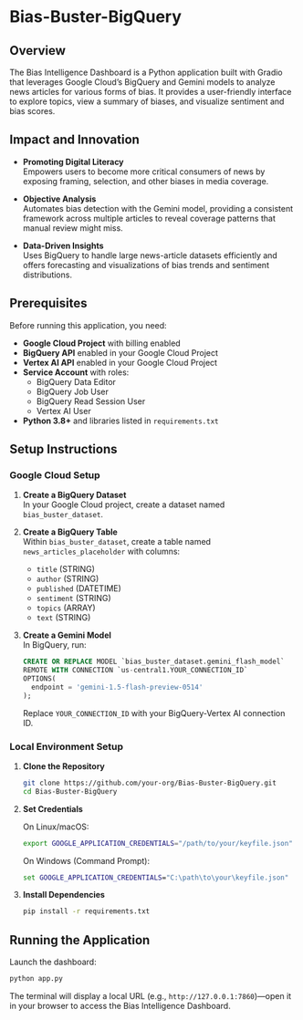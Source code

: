 # Bias-Buster-BigQuery

## Overview

The Bias Intelligence Dashboard is a Python application built with Gradio that leverages Google Cloud’s BigQuery and Gemini models to analyze news articles for various forms of bias. It provides a user-friendly interface to explore topics, view a summary of biases, and visualize sentiment and bias scores.

## Impact and Innovation

- **Promoting Digital Literacy**  
  Empowers users to become more critical consumers of news by exposing framing, selection, and other biases in media coverage.

- **Objective Analysis**  
  Automates bias detection with the Gemini model, providing a consistent framework across multiple articles to reveal coverage patterns that manual review might miss.

- **Data-Driven Insights**  
  Uses BigQuery to handle large news-article datasets efficiently and offers forecasting and visualizations of bias trends and sentiment distributions.

## Prerequisites

Before running this application, you need:

- **Google Cloud Project** with billing enabled  
- **BigQuery API** enabled in your Google Cloud Project  
- **Vertex AI API** enabled in your Google Cloud Project  
- **Service Account** with roles:  
  - BigQuery Data Editor  
  - BigQuery Job User  
  - BigQuery Read Session User  
  - Vertex AI User  
- **Python 3.8+** and libraries listed in `requirements.txt`

## Setup Instructions

### Google Cloud Setup

1. **Create a BigQuery Dataset**  
   In your Google Cloud project, create a dataset named `bias_buster_dataset`.

2. **Create a BigQuery Table**  
   Within `bias_buster_dataset`, create a table named `news_articles_placeholder` with columns:  
   - `title` (STRING)  
   - `author` (STRING)  
   - `published` (DATETIME)  
   - `sentiment` (STRING)  
   - `topics` (ARRAY<STRING>)  
   - `text` (STRING)

3. **Create a Gemini Model**  
   In BigQuery, run:

   ```sql
   CREATE OR REPLACE MODEL `bias_buster_dataset.gemini_flash_model`
   REMOTE WITH CONNECTION `us-central1.YOUR_CONNECTION_ID`
   OPTIONS(
     endpoint = 'gemini-1.5-flash-preview-0514'
   );
   ```

   Replace `YOUR_CONNECTION_ID` with your BigQuery-Vertex AI connection ID.

### Local Environment Setup

1. **Clone the Repository**

   ```bash
   git clone https://github.com/your-org/Bias-Buster-BigQuery.git
   cd Bias-Buster-BigQuery
   ```

2. **Set Credentials**

   On Linux/macOS:

   ```bash
   export GOOGLE_APPLICATION_CREDENTIALS="/path/to/your/keyfile.json"
   ```

   On Windows (Command Prompt):

   ```cmd
   set GOOGLE_APPLICATION_CREDENTIALS="C:\path\to\your\keyfile.json"
   ```

3. **Install Dependencies**

   ```bash
   pip install -r requirements.txt
   ```

## Running the Application

Launch the dashboard:

```bash
python app.py
```

The terminal will display a local URL (e.g., `http://127.0.0.1:7860`)—open it in your browser to access the Bias Intelligence Dashboard.
